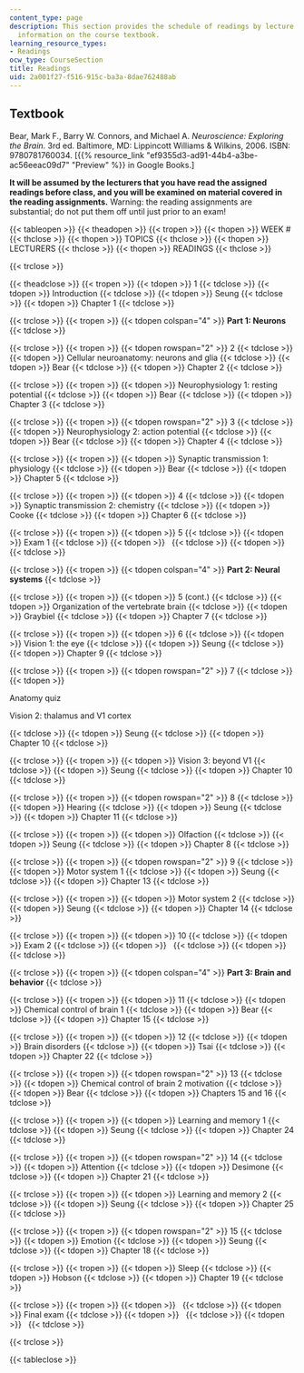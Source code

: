 ```yaml
---
content_type: page
description: This section provides the schedule of readings by lecture session and
  information on the course textbook.
learning_resource_types:
- Readings
ocw_type: CourseSection
title: Readings
uid: 2a001f27-f516-915c-ba3a-8dae762488ab
---
```


Textbook
--------

Bear, Mark F., Barry W. Connors, and Michael A. _Neuroscience: Exploring the Brain_. 3rd ed. Baltimore, MD: Lippincott Williams & Wilkins, 2006. ISBN: 9780781760034. \[{{% resource_link "ef9355d3-ad91-44b4-a3be-ac56eeac09d7" "Preview" %}} in Google Books.\]

**It will be assumed by the lecturers that you have read the assigned readings before class, and you will be examined on material covered in the reading assignments.** Warning: the reading assignments are substantial; do not put them off until just prior to an exam!

{{< tableopen >}}
{{< theadopen >}}
{{< tropen >}}
{{< thopen >}}
WEEK #
{{< thclose >}}
{{< thopen >}}
TOPICS
{{< thclose >}}
{{< thopen >}}
LECTURERS
{{< thclose >}}
{{< thopen >}}
READINGS
{{< thclose >}}

{{< trclose >}}

{{< theadclose >}}
{{< tropen >}}
{{< tdopen >}}
1
{{< tdclose >}}
{{< tdopen >}}
Introduction
{{< tdclose >}}
{{< tdopen >}}
Seung
{{< tdclose >}}
{{< tdopen >}}
Chapter 1
{{< tdclose >}}

{{< trclose >}}
{{< tropen >}}
{{< tdopen colspan="4" >}}
**Part 1: Neurons**
{{< tdclose >}}

{{< trclose >}}
{{< tropen >}}
{{< tdopen rowspan="2" >}}
2
{{< tdclose >}}
{{< tdopen >}}
Cellular neuroanatomy: neurons and glia
{{< tdclose >}}
{{< tdopen >}}
Bear
{{< tdclose >}}
{{< tdopen >}}
Chapter 2
{{< tdclose >}}

{{< trclose >}}
{{< tropen >}}
{{< tdopen >}}
Neurophysiology 1: resting potential
{{< tdclose >}}
{{< tdopen >}}
Bear
{{< tdclose >}}
{{< tdopen >}}
Chapter 3
{{< tdclose >}}

{{< trclose >}}
{{< tropen >}}
{{< tdopen rowspan="2" >}}
3
{{< tdclose >}}
{{< tdopen >}}
Neurophysiology 2: action potential
{{< tdclose >}}
{{< tdopen >}}
Bear
{{< tdclose >}}
{{< tdopen >}}
Chapter 4
{{< tdclose >}}

{{< trclose >}}
{{< tropen >}}
{{< tdopen >}}
Synaptic transmission 1: physiology
{{< tdclose >}}
{{< tdopen >}}
Bear
{{< tdclose >}}
{{< tdopen >}}
Chapter 5
{{< tdclose >}}

{{< trclose >}}
{{< tropen >}}
{{< tdopen >}}
4
{{< tdclose >}}
{{< tdopen >}}
Synaptic transmission 2: chemistry
{{< tdclose >}}
{{< tdopen >}}
Cooke
{{< tdclose >}}
{{< tdopen >}}
Chapter 6
{{< tdclose >}}

{{< trclose >}}
{{< tropen >}}
{{< tdopen >}}
5
{{< tdclose >}}
{{< tdopen >}}
Exam 1
{{< tdclose >}}
{{< tdopen >}}
 
{{< tdclose >}}
{{< tdopen >}}
 
{{< tdclose >}}

{{< trclose >}}
{{< tropen >}}
{{< tdopen colspan="4" >}}
**Part 2: Neural systems**
{{< tdclose >}}

{{< trclose >}}
{{< tropen >}}
{{< tdopen >}}
5 (cont.)
{{< tdclose >}}
{{< tdopen >}}
Organization of the vertebrate brain
{{< tdclose >}}
{{< tdopen >}}
Graybiel
{{< tdclose >}}
{{< tdopen >}}
Chapter 7
{{< tdclose >}}

{{< trclose >}}
{{< tropen >}}
{{< tdopen >}}
6
{{< tdclose >}}
{{< tdopen >}}
Vision 1: the eye
{{< tdclose >}}
{{< tdopen >}}
Seung
{{< tdclose >}}
{{< tdopen >}}
Chapter 9
{{< tdclose >}}

{{< trclose >}}
{{< tropen >}}
{{< tdopen rowspan="2" >}}
7
{{< tdclose >}}
{{< tdopen >}}


Anatomy quiz

Vision 2: thalamus and V1 cortex


{{< tdclose >}}
{{< tdopen >}}
Seung
{{< tdclose >}}
{{< tdopen >}}
Chapter 10
{{< tdclose >}}

{{< trclose >}}
{{< tropen >}}
{{< tdopen >}}
Vision 3: beyond V1
{{< tdclose >}}
{{< tdopen >}}
Seung
{{< tdclose >}}
{{< tdopen >}}
Chapter 10
{{< tdclose >}}

{{< trclose >}}
{{< tropen >}}
{{< tdopen rowspan="2" >}}
8
{{< tdclose >}}
{{< tdopen >}}
Hearing
{{< tdclose >}}
{{< tdopen >}}
Seung
{{< tdclose >}}
{{< tdopen >}}
Chapter 11
{{< tdclose >}}

{{< trclose >}}
{{< tropen >}}
{{< tdopen >}}
Olfaction
{{< tdclose >}}
{{< tdopen >}}
Seung
{{< tdclose >}}
{{< tdopen >}}
Chapter 8
{{< tdclose >}}

{{< trclose >}}
{{< tropen >}}
{{< tdopen rowspan="2" >}}
9
{{< tdclose >}}
{{< tdopen >}}
Motor system 1
{{< tdclose >}}
{{< tdopen >}}
Seung
{{< tdclose >}}
{{< tdopen >}}
Chapter 13
{{< tdclose >}}

{{< trclose >}}
{{< tropen >}}
{{< tdopen >}}
Motor system 2
{{< tdclose >}}
{{< tdopen >}}
Seung
{{< tdclose >}}
{{< tdopen >}}
Chapter 14
{{< tdclose >}}

{{< trclose >}}
{{< tropen >}}
{{< tdopen >}}
10
{{< tdclose >}}
{{< tdopen >}}
Exam 2
{{< tdclose >}}
{{< tdopen >}}
 
{{< tdclose >}}
{{< tdopen >}}
 
{{< tdclose >}}

{{< trclose >}}
{{< tropen >}}
{{< tdopen colspan="4" >}}
**Part 3: Brain and behavior**
{{< tdclose >}}

{{< trclose >}}
{{< tropen >}}
{{< tdopen >}}
11
{{< tdclose >}}
{{< tdopen >}}
Chemical control of brain 1
{{< tdclose >}}
{{< tdopen >}}
Bear
{{< tdclose >}}
{{< tdopen >}}
Chapter 15
{{< tdclose >}}

{{< trclose >}}
{{< tropen >}}
{{< tdopen >}}
12
{{< tdclose >}}
{{< tdopen >}}
Brain disorders
{{< tdclose >}}
{{< tdopen >}}
Tsai
{{< tdclose >}}
{{< tdopen >}}
Chapter 22
{{< tdclose >}}

{{< trclose >}}
{{< tropen >}}
{{< tdopen rowspan="2" >}}
13
{{< tdclose >}}
{{< tdopen >}}
Chemical control of brain 2 motivation
{{< tdclose >}}
{{< tdopen >}}
Bear
{{< tdclose >}}
{{< tdopen >}}
Chapters 15 and 16
{{< tdclose >}}

{{< trclose >}}
{{< tropen >}}
{{< tdopen >}}
Learning and memory 1
{{< tdclose >}}
{{< tdopen >}}
Seung
{{< tdclose >}}
{{< tdopen >}}
Chapter 24
{{< tdclose >}}

{{< trclose >}}
{{< tropen >}}
{{< tdopen rowspan="2" >}}
14
{{< tdclose >}}
{{< tdopen >}}
Attention
{{< tdclose >}}
{{< tdopen >}}
Desimone
{{< tdclose >}}
{{< tdopen >}}
Chapter 21
{{< tdclose >}}

{{< trclose >}}
{{< tropen >}}
{{< tdopen >}}
Learning and memory 2
{{< tdclose >}}
{{< tdopen >}}
Seung
{{< tdclose >}}
{{< tdopen >}}
Chapter 25
{{< tdclose >}}

{{< trclose >}}
{{< tropen >}}
{{< tdopen rowspan="2" >}}
15
{{< tdclose >}}
{{< tdopen >}}
Emotion
{{< tdclose >}}
{{< tdopen >}}
Seung
{{< tdclose >}}
{{< tdopen >}}
Chapter 18
{{< tdclose >}}

{{< trclose >}}
{{< tropen >}}
{{< tdopen >}}
Sleep
{{< tdclose >}}
{{< tdopen >}}
Hobson
{{< tdclose >}}
{{< tdopen >}}
Chapter 19
{{< tdclose >}}

{{< trclose >}}
{{< tropen >}}
{{< tdopen >}}
 
{{< tdclose >}}
{{< tdopen >}}
Final exam
{{< tdclose >}}
{{< tdopen >}}
 
{{< tdclose >}}
{{< tdopen >}}
 
{{< tdclose >}}

{{< trclose >}}

{{< tableclose >}}